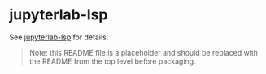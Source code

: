 # jupyterlab-lsp

See [jupyterlab-lsp](https://github.com/jupyter-lsp/jupyterlab-lsp) for details.

> Note: this README file is a placeholder and should be replaced with the README from
> the top level before packaging.
